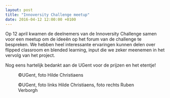 ```yaml
---
layout: post
title: "Innoversity Challenge meetup"
date: 2016-04-12 12:00:00 +0100
---
```

Op 12 april kwamen de deelnemers van de Innoversity Challenge samen voor een meetup om de ideeën op het forum van de challenge te bespreken.
We hebben heel interessante ervaringen kunnen delen over flipped classroom en blended learning, input die we zeker meenemen in het vervolg van het project.

Nog eens hartelijk bedankt aan de UGent voor de prijzen en het etentje!

<figure>
  <img class='img-responsive' src="http://www.beeldbank.ugent.be/files/photos/.63684/h1600q85_Z2016_072_092.jpg" alt="">
  <figcaption>
    ©UGent, foto Hilde Christiaens
  </figcaption>
</figure>

<figure>
  <img class='img-responsive' src="https://github.com/OpenWebSlides/OpenWebSlides.github.io/blob/master/images/ICmeetupComposition.jpg?raw=true" alt="">
  <figcaption>
    ©UGent, foto links Hilde Christiaens, foto rechts Ruben Verborgh
  </figcaption>
</figure>